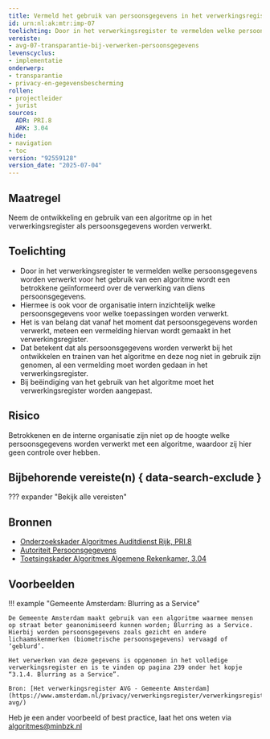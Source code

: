 ```yaml
---
title: Vermeld het gebruik van persoonsgegevens in het verwerkingsregister
id: urn:nl:ak:mtr:imp-07
toelichting: Door in het verwerkingsregister te vermelden welke persoonsgegevens worden verwerkt voor het gebruik van een algoritme, wordt een betrokkene geïnformeerd over de verwerking van diens persoonsgegevens en is intern inzichtelijk welke persoonsgegevens worden verwerkt.
vereiste:
- avg-07-transparantie-bij-verwerken-persoonsgegevens
levenscyclus:
- implementatie
onderwerp:
- transparantie
- privacy-en-gegevensbescherming
rollen:
- projectleider
- jurist
sources:
  ADR: PRI.8
  ARK: 3.04
hide:
- navigation
- toc
version: "92559128"
version_date: "2025-07-04"
---
```


<!-- tags -->

## Maatregel

 Neem de ontwikkeling en gebruik van een algoritme op in het verwerkingsregister als persoonsgegevens worden verwerkt.

## Toelichting
- Door in het verwerkingsregister te vermelden welke persoonsgegevens worden verwerkt voor het gebruik van een algoritme wordt een betrokkene geïnformeerd over de verwerking van diens persoonsgegevens.
- Hiermee is ook voor de organisatie intern inzichtelijk welke persoonsgegevens voor welke toepassingen worden verwerkt.
- Het is van belang dat vanaf het moment dat persoonsgegevens worden verwerkt, meteen een vermelding hiervan wordt gemaakt in het verwerkingsregister.
- Dat betekent dat als persoonsgegevens worden verwerkt bij het ontwikkelen en trainen van het algoritme en deze nog niet in gebruik zijn genomen, al een vermelding moet worden gedaan in het verwerkingsregister.
- Bij beëindiging van het gebruik van het algoritme moet het verwerkingsregister worden aangepast.

## Risico
Betrokkenen en de interne organisatie zijn niet op de hoogte welke persoonsgegevens worden verwerkt met een algoritme, waardoor zij hier geen controle over hebben.


## Bijbehorende vereiste(n) { data-search-exclude }
??? expander "Bekijk alle vereisten"
    <!-- list_vereisten_on_maatregelen_page -->


## Bronnen

- [Onderzoekskader Algoritmes Auditdienst Rijk, PRI.8](https://www.rijksoverheid.nl/documenten/rapporten/2023/07/11/onderzoekskader-algoritmes-adr-2023)
- [Autoriteit Persoonsgegevens](https://www.autoriteitpersoonsgegevens.nl/themas/basis-avg/privacyrechten-avg/recht-op-informatie)
- [Toetsingskader Algoritmes Algemene Rekenkamer, 3.04](https://www.rekenkamer.nl/onderwerpen/algoritmes/documenten/publicaties/2024/05/15/het-toetsingskader-aan-de-slag)

## Voorbeelden

!!! example "Gemeente Amsterdam: Blurring as a Service"

	De Gemeente Amsterdam maakt gebruik van een algoritme waarmee mensen op straat beter geanonimiseerd kunnen worden; Blurring as a Service. Hierbij worden persoonsgegevens zoals gezicht en andere lichaamskenmerken (biometrische persoonsgegevens) vervaagd of ‘geblurd’.

    Het verwerken van deze gegevens is opgenomen in het volledige verwerkingsregister en is te vinden op pagina 239 onder het kopje “3.1.4. Blurring as a Service”.

	Bron: [Het verwerkingsregister AVG - Gemeente Amsterdam](https://www.amsterdam.nl/privacy/verwerkingsregister/verwerkingsregister-avg/)

Heb je een ander voorbeeld of best practice, laat het ons weten via [algoritmes@minbzk.nl](mailto:algoritmes@minbzk.nl)
